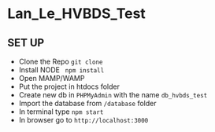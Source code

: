 # Lan_Le_HVBDS_Test

## SET UP

* Clone the Repo ```git clone```
* Install NODE ``` npm install```
* Open MAMP/WAMP
* Put the project in htdocs folder
* Create new db in ```PHPMyAdmin``` with the name ```db_hvbds_test```
* Import the database from ```/database``` folder
* In terminal type ``` npm start ```
* In browser go to ``` http://localhost:3000 ```

